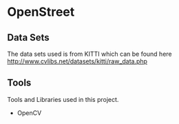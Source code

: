 # OpenStreet

## Data Sets

The data sets used is from KITTI which can be found here http://www.cvlibs.net/datasets/kitti/raw_data.php


## Tools
Tools and Libraries used in this project.
- OpenCV

